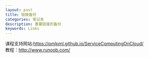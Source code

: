 ```yaml
---
layout: post
title: 链接备份
categories: 笔记本
description: 重要链接的备份
keywords: Links
---
```


课程支持网站:https://pmlpml.github.io/ServiceComputingOnCloud/  
教程：http://www.runoob.com/
